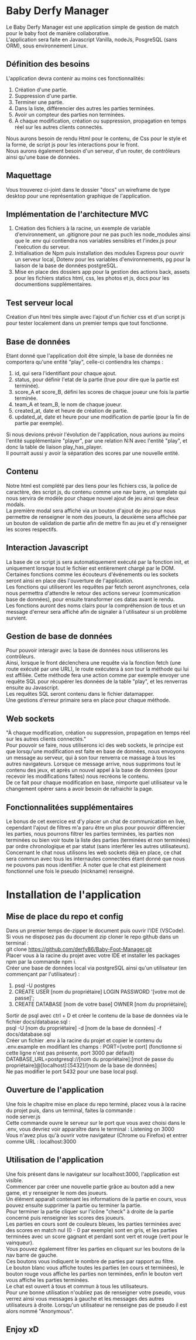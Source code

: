 # Baby Derfy Manager

Le Baby Derfy Manager est une application simple de gestion de match pour le baby foot de manière collaborative.  
L'application sera faite en Javascript Vanilla, nodeJs, PosgreSQL (sans ORM), sous environnement Linux.

## Définition des besoins

L'application devra contenir au moins ces fonctionnalités:

 1. Création d'une partie.
 2. Suppression d'une partie.
 3. Terminer une partie.
 4. Dans la liste, différencier des autres les parties terminées.
 5. Avoir un compteur des parties non terminées.
 6. À chaque modification, création ou suppression, propagation en temps réel sur les autres clients connectés.

Nous aurons besoin de rendu Html pour le contenu, de Css pour le style et la forme, de script js pour les interactions pour le front.  
Nous aurons également besoin d'un serveur, d'un router, de contrôleurs ainsi qu'une base de données.

## Maquettage

Vous trouverez ci-joint dans le dossier "docs" un wireframe de type desktop pour une représentation graphique de l'application.

## Implémentation de l'architecture MVC

 1. Création des fichiers à la racine, un exemple de variable d'environnement, un .gitignore pour ne pas puch les node_modules ainsi que le .env qui contiendra nos variables sensibles et l'index.js pour l'exécution du serveur.
 2. Initialisation de Npm puis installation des modules Express pour ouvrir un serveur local, Dotenv pour les variables d'environnements, pg pour la liaison de la base de données postgreSQL.
 3. Mise en place des dossiers app pour la gestion des actions back, assets pour les fichiers statics html, css, les photos et js, docs pour les documentions supplémentaires.

## Test serveur local

Création d'un html très simple avec l'ajout d'un fichier css et d'un script js pour tester localement dans un premier temps que tout fonctionne.

## Base de données

Etant donné que l'application doit être simple, la base de données ne comportera qu'une entité "play", celle-ci contiendra les champs :

 1. id, qui sera l'identifiant pour chaque ajout.
 2. status, pour définir l'etat de la partie (true pour dire que la partie est terminée).
 3. score_A et score_B, défini les scores de chaque joueur une fois la partie terminée.
 4. team_A et team_B, le nom de chaque joueur.
 5. created_at, date et heure de création de partie.
 6. updated_at, date et heure pour une modification de partie (pour la fin de partie par exemple).

Si nous devions prévoir l'évolution de l'application, nous aurions au moins l'entité supplémentaire "player", par une relation N:N avec l'entité "play", et donc la table de liaison play_has_player.  
Il pourrait aussi y avoir la séparation des scores par une nouvelle entité.

## Contenu

Notre html est complété par des liens pour les fichiers css, la police de caractère, des script js, du contenu comme une nav barre, un template qui nous servira de modèle pour chaque nouvel ajout de jeu ainsi que deux modals.  
La première modal sera affiché via un bouton d'ajout de jeu pour nous permettre de renseigner le nom des joueurs, la deuxième sera affichée par un bouton de validation de partie afin de mettre fin au jeu et d'y renseigner les scores respectifs.

## Interaction Javascript

La base de ce script js sera automatiquement exécuté par la fonction init, et uniquement lorsque tout le fichier est entièrement chargé par le DOM.  
Certaines fonctions comme les écouteurs d'événements ou les sockets seront ainsi en place dès l'ouverture de l'application.  
Les fonctions qui utiliseront les requêtes par fetch seront asynchrones, cela nous permettra d'attendre le retour des actions serveur (communication base de données), pour ensuite transformer ces datas avant le rendu.  
Les fonctions auront des noms clairs pour la compréhension de tous et un message d'erreur sera affiché afin de signaler à l'utilisateur si un problème survient.

## Gestion de base de données

Pour pouvoir interagir avec la base de données nous utiliserons les contrôleurs.  
Ainsi, lorsque le front déclenchera une requête via la fonction fetch (une route exécuté par une URL), le route exécutera à son tour la méthode qui lui est affiliée. Cette méthode fera une action comme par exemple envoyer une requête SQL pour récupérer les données de la table "play", et les renverras ensuite au Javascript.  
Les requêtes SQL seront contenu dans le fichier datamapper.  
Une gestions d'erreur primaire sera en place pour chaque méthode.

## Web sockets

"À chaque modification, création ou suppression, propagation en temps réel sur les autres clients connectés."  
Pour pouvoir se faire, nous utiliserons ici des web sockets, le principe est que lorsqu'une modification est faite en base de données, nous envoyons un message au serveur, qui à son tour renverra ce massage à tous les autres navigateurs. Lorsque ce message arrive, nous supprimons tout le contenu des jeux, et après un nouvel appel à la base de données (pour recevoir les modifications faites) nous recréons le contenu.  
De ce fait pour chaque modification en base, nimporte quel utilisateur va le changement opérer sans a avoir besoin de rafraichir la page.

## Fonctionnalitées supplémentaires

Le bonus de cet exercice est d'y placer un chat de communication en live, cependant l'ajout de filtres m'a paru être un plus pour pouvoir différencier les parties, nous pourrons filtrer les parties terminées, les parties non terminées ou bien voir toute la liste des parties (terminées et non terminées) par ordre chronologique et par statut (sans interférer les autres utilisateurs).  
Concernant le chat nous utilisons les web sockets déjà en place, ce chat sera commun avec tous les internautes connectées étant donné que nous ne pouvons pas nous identifier. À noter que le chat est pleinement fonctionnel une fois le pseudo (nickname) renseigné.

# Installation de l'application

## Mise de place du repo et config

Dans un premier temps de-zipper le document puis ouvrir l'IDE (VSCode).
Si vous ne disposez pas du document zip cloner le repo github dans un terminal :  
git clone https://github.com/derfy86/Baby-Foot-Manager.git  
Placer vous à la racine du projet avec votre IDE et installer les packages npm par la commande npm i.  
Créer une base de données local via postgreSQL ainsi qu'un utilisateur (en commençant par l'utilisateur) :

 1. psql -U postgres
 2. CREATE USER [nom du propriétaire] LOGIN PASSWORD '[votre mot de passe]';
 3. CREATE DATABASE [nom de votre base] OWNER [nom du propriétaire];

Sortir de psql avec ctrl + D et créer le contenu de la base de données via le fichier docs/database.sql :  
psql -U [nom du propriétaire] -d [nom de la base de données] -f docs/database.sql  
Créer un fichier .env à la racine du projet et copier le contenu du .env.example en modifiant les champs : 
PORT=[votre port] (fonctionne si cette ligne n'est pas présente, port 3000 par défault)  
DATABASE_URL=postgresql://[nom du propriétaire]:[mot de passe du propriétaire]@[localhost]:[5432]/[nom de la base de données]  
Ne pas modifier le port 5432 pour une base local psql.

## Ouverture de l'application

Une fois le chapitre mise en place du repo terminé, placez vous à la racine du projet puis, dans un terminal, faites la commande :  
node server.js  
Cette commande ouvre le serveur sur le port que vous avez choisi dans le .env, vous devriez voir apparaître dans le terminal : Listening on 3000  
Vous n'avez plus qu'à ouvrir votre navigateur (Chrome ou Firefox) et entrer comme URL : localhost:3000

## Utilisation de l'application

Une fois présent dans le navigateur sur localhost:3000, l'application est visible.  
Commencer par créer une nouvelle partie grâce au bouton add a new game, et y renseigner le nom des joueurs.  
Un élément apparaît contenant les informations de la partie en cours, vous pouvez ensuite supprimer la partie ou terminer la partie.  
Pour terminer la partie cliquer sur l'icône "check" à droite de la partie concerné puis renseigner les scores des joueurs.  
Les parties en cours sont de couleurs bleues, les parties terminées avec des scores en match nul (0 - 0 par exemple) sont en gris, et les parties terminées avec un score gagnant et perdant sont vert et rouge (vert pour le vainqueur).  
Vous pouvez également filtrer les parties en cliquant sur les boutons de la nav barre de gauche.  
Ces boutons vous indiquent le nombre de parties par rapport au filtre.  
Le bouton blanc vous affiche toutes les parties (en cours et terminées), le bouton rouge vous affiche les parties non terminées, enfin le bouton vert vous affiche les parties terminées.  
Le chat est ouvert à tous et commun à tous les utilisateurs.  
Pour une bonne utilisation n'oubliez pas de renseigner votre pseudo, vous verrez ainsi vous messages à gauche et les messages des autres utilisateurs à droite. Lorsqu'un utilisateur ne renseigne pas de pseudo il est alors nommé "Anonymous".  

## Enjoy xD